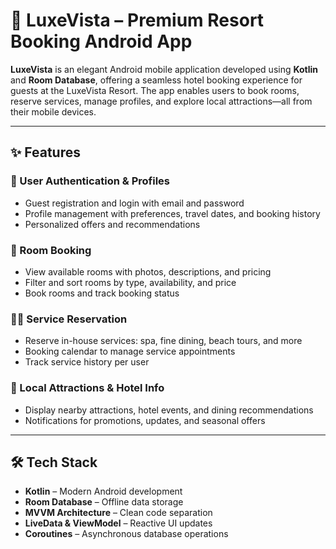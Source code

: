# 🌴 LuxeVista – Premium Resort Booking Android App

**LuxeVista** is an elegant Android mobile application developed using **Kotlin** and **Room Database**, offering a seamless hotel booking experience for guests at the LuxeVista Resort. The app enables users to book rooms, reserve services, manage profiles, and explore local attractions—all from their mobile devices.

---

## ✨ Features

### 🔐 User Authentication & Profiles
- Guest registration and login with email and password
- Profile management with preferences, travel dates, and booking history
- Personalized offers and recommendations

### 🏨 Room Booking
- View available rooms with photos, descriptions, and pricing
- Filter and sort rooms by type, availability, and price
- Book rooms and track booking status

### 💆‍♀️ Service Reservation
- Reserve in-house services: spa, fine dining, beach tours, and more
- Booking calendar to manage service appointments
- Track service history per user

### 🌴 Local Attractions & Hotel Info
- Display nearby attractions, hotel events, and dining recommendations
- Notifications for promotions, updates, and seasonal offers

---

## 🛠 Tech Stack

- **Kotlin** – Modern Android development
- **Room Database** – Offline data storage
- **MVVM Architecture** – Clean code separation
- **LiveData & ViewModel** – Reactive UI updates
- **Coroutines** – Asynchronous database operations





